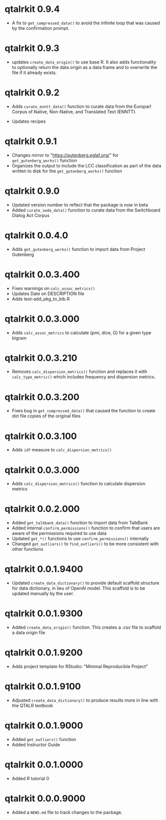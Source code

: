 # qtalrkit 0.9.4

* A fix to `get_compressed_data()` to avoid the infinite loop that was caused by the confirmation prompt.

# qtalrkit 0.9.3

* updates `create_data_origin()` to use base R. It also adds functionality to optionally return the data origin as a data frame and to overwrite the file if it already exists.

# qtalrkit 0.9.2

* Adds `curate_enntt_data()` function to curate data from the Europarl Corpus of Native, Non-Native, and Translated Text (ENNTT).

* Updates recipes

# qtalrkit 0.9.1

* Changes mirror to "https://gutenberg.pglaf.org/" for `get_gutenberg_works()` function
* Organizes the output to include the LCC classification as part of the data written to disk for the `get_gutenberg_works()` function

# qtalrkit 0.9.0

* Updated version number to reflect that the package is now in beta
* Added `curate_swda_data()` function to curate data from the Switchboard Dialog Act Corpus

# qtalrkit 0.0.4.0

* Adds `get_gutenberg_works()` function to import data from Project Gutenberg

# qtalrkit 0.0.3.400

* Fixes warnings on `calc_assoc_metrics()`
* Updates Date on DESCRIPTION file
* Adds test-add_pkg_to_bib.R

# qtalrkit 0.0.3.000

* Adds `calc_assoc_metrics` to calculate (pmi, dice, G) for a given type bigram

# qtalrkit 0.0.3.210

* Removes `calc_dispersion_metrics()` function and replaces it with `calc_type_metric()` which includes frequency and dispersion metrics.

# qtalrkit 0.0.3.200

* Fixes bug in `get_compressed_data()` that caused the function to create dot file copies of the original files

# qtalrkit 0.0.3.100

* Adds `idf` measure to `calc_dispersion_metrics()`

# qtalrkit 0.0.3.000

* Adds `calc_dispersion_metrics()` function to calculate dispersion metrics

# qtalrkit 0.0.2.000

* Added `get_talkbank_data()` function to import data from TalkBank
* Added internal `confirm_permissions()` function to confirm that users are aware of the permissions required to use data
* Updated `get_*()` functions to use `confirm_permissions()` internally
* Changed `get_outliers()` to `find_outliers()` to be more consistent with other functions

# qtalrkit 0.0.1.9400

* Updated `create_data_dictionary()` to provide default scaffold structure for data dictionary, in lieu of OpenAI model. This scaffold is to be updated manually by the user.

# qtalrkit 0.0.1.9300

* Added `create_data_origin()` function. This creates a .csv file to scaffold a data origin file

# qtalrkit 0.0.1.9200

* Adds project template for RStudio: "Minimal Reproducible Project"

# qtalrkit 0.0.1.9100

* Adjusted `create_data_dictionary()` to produce results more in line with the QTALR textbook

# qtalrkit 0.0.1.9000

* Added `get_outliers()` function
* Added Instructor Guide

# qtalrkit 0.0.1.0000

* Added R tutorial 0

# qtalrkit 0.0.0.9000

* Added a `NEWS.md` file to track changes to the package.
